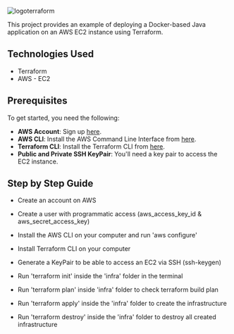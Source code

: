 ![logoterraform](https://github.com/user-attachments/assets/8380ad1d-6229-4a40-b01e-62488015e256)

This project provides an example of deploying a Docker-based Java application on an AWS EC2 instance using Terraform.

## Technologies Used

- Terraform
- AWS - EC2

## Prerequisites

To get started, you need the following:

- **AWS Account**: Sign up [here](https://aws.amazon.com/).
- **AWS CLI**: Install the AWS Command Line Interface from [here](https://aws.amazon.com/cli/).
- **Terraform CLI**: Install the Terraform CLI from [here](https://www.terraform.io/downloads.html).
- **Public and Private SSH KeyPair**: You'll need a key pair to access the EC2 instance.

## Step by Step Guide

- Create an account on AWS

- Create a user with programmatic access (aws_access_key_id & aws_secret_access_key)

- Install the AWS CLI on your computer and run 'aws configure'

- Install Terraform CLI on your computer

- Generate a KeyPair to be able to access an EC2 via SSH (ssh-keygen)

- Run 'terraform init' inside the 'infra' folder in the terminal

- Run 'terraform plan' inside 'infra' folder to check terraform build plan

- Run 'terraform apply' inside the 'infra' folder to create the infrastructure

- Run 'terraform destroy' inside the 'infra' folder to destroy all created infrastructure
